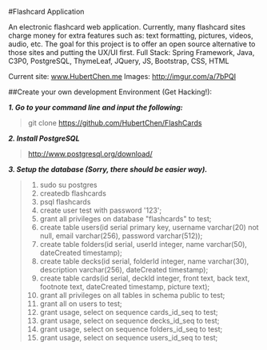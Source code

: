 #Flashcard Application

An electronic flashcard web application. Currently, many flashcard sites charge money for extra features such as: text formatting, pictures, videos, audio, etc. The goal for this project is to offer an open source alternative to those sites and putting the UX/UI first. Full Stack: Spring Framework, Java, C3P0, PostgreSQL, ThymeLeaf, JQuery, JS, Bootstrap, CSS, HTML

Current site: www.HubertChen.me
Images: http://imgur.com/a/7bPQI

##Create your own development Environment (Get Hacking!):

***1. Go to your command line and input the following:***

>git clone https://github.com/HubertChen/FlashCards

***2. Install PostgreSQL***

>http://www.postgresql.org/download/

***3. Setup the database (Sorry, there should be easier way).***

>1. sudo su postgres
>2. createdb flashcards
>3. psql flashcards
>4. create user test with password '123';
>5. grant all privileges on database "flashcards" to test;
>6. create table users(id serial primary key, username varchar(20) not null, email varchar(256), password varchar(512));
>7. create table folders(id serial, userId integer, name varchar(50), dateCreated timestamp);
>8. create table decks(id serial, folderId integer, name varchar(30), description varchar(256), dateCreated timestamp);
>9. create table cards(id serial, deckId integer, front text, back text, footnote text, dateCreated timestamp, picture text);
>10. grant all privileges on all tables in schema public to test;
>11. grant all on users to test;
>12. grant usage, select on sequence cards_id_seq to test;
>13. grant usage, select on sequence decks_id_seq to test;
>14. grant usage, select on sequence folders_id_seq to test;
>15. grant usage, select on sequence users_id_seq to test;
